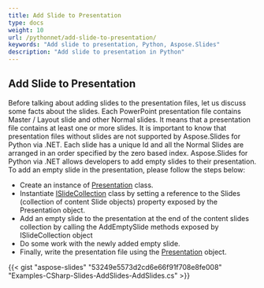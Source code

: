 ```yaml
---
title: Add Slide to Presentation
type: docs
weight: 10
url: /pythonnet/add-slide-to-presentation/
keywords: "Add slide to presentation, Python, Aspose.Slides"
description: "Add slide to presentation in Python"
---
```


## **Add Slide to Presentation**
Before talking about adding slides to the presentation files, let us discuss some facts about the slides. Each PowerPoint presentation file contains Master / Layout slide and other Normal slides. It means that a presentation file contains at least one or more slides. It is important to know that presentation files without slides are not supported by Aspose.Slides for Python via .NET. Each slide has a unique Id and all the Normal Slides are arranged in an order specified by the zero based index. Aspose.Slides for Python via .NET allows developers to add empty slides to their presentation. To add an empty slide in the presentation, please follow the steps below:

- Create an instance of [Presentation](https://apireference.aspose.com/slides/pythonnet/aspose.slides/presentation) class.
- Instantiate [ISlideCollection](https://apireference.aspose.com/slides/pythonnet/aspose.slides/islidecollection) class by setting a reference to the Slides (collection of content Slide objects) property exposed by the Presentation object.
- Add an empty slide to the presentation at the end of the content slides collection by calling the AddEmptySlide methods exposed by ISlideCollection object
- Do some work with the newly added empty slide.
- Finally, write the presentation file using the [Presentation](https://apireference.aspose.com/slides/pythonnet/aspose.slides/presentation) object.

{{< gist "aspose-slides" "53249e5573d2cd6e66f91f708e8fe008" "Examples-CSharp-Slides-AddSlides-AddSlides.cs" >}}